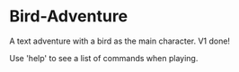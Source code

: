 # Bird-Adventure
A text adventure with a bird as the main character. V1 done!

Use 'help' to see a list of commands when playing.

